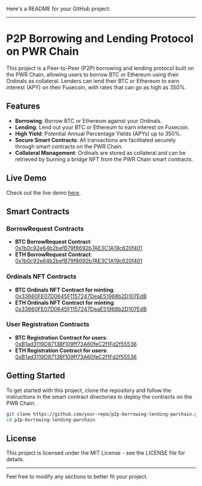 Here's a README for your GitHub project:

---

# P2P Borrowing and Lending Protocol on PWR Chain

This project is a Peer-to-Peer (P2P) borrowing and lending protocol built on the PWR Chain, allowing users to borrow BTC or Ethereum using their Ordinals as collateral. Lenders can lend their BTC or Ethereum to earn interest (APY) on their Fusecoin, with rates that can go as high as 350%.

## Features

- **Borrowing**: Borrow BTC or Ethereum against your Ordinals.
- **Lending**: Lend out your BTC or Ethereum to earn interest on Fusecoin.
- **High Yield**: Potential Annual Percentage Yields (APYs) up to 350%.
- **Secure Smart Contracts**: All transactions are facilitated securely through smart contracts on the PWR Chain.
- **Collateral Management**: Ordinals are stored as collateral and can be retrieved by burning a bridge NFT from the PWR Chain smart contracts.

## Live Demo

Check out the live demo [here](https://pwr-chain-ordinalsloan.web.app/).

## Smart Contracts

### BorrowRequest Contracts

- **BTC BorrowRequest Contract**: [0x1b0c92e64b2befB79f8692b7AE3C1A19c620f401](https://btcplusexplorer.pwrlabs.io/address/0x1b0c92e64b2befB79f8692b7AE3C1A19c620f401)
- **ETH BorrowRequest Contract**: [0x1b0c92e64b2befB79f8692b7AE3C1A19c620f401](https://ethplusexplorer.pwrlabs.io/address/0x1b0c92e64b2befB79f8692b7AE3C1A19c620f401)

### Ordinals NFT Contracts

- **BTC Ordinals NFT Contract for minting**: [0x33660FE07D0645F1157247DeaE51968b2D107EdB](https://btcplusexplorer.pwrlabs.io/address/0x33660FE07D0645F1157247DeaE51968b2D107EdB)
- **ETH Ordinals NFT Contract for minting**: [0x33660FE07D0645F1157247DeaE51968b2D107EdB](https://ethplusexplorer.pwrlabs.io/address/0x33660FE07D0645F1157247DeaE51968b2D107EdB)

### User Registration Contracts

- **BTC Registration Contract for users**: [0xB1ad3119D8713Bf109ff73A60feC2f1Fd2f55536](https://btcplusexplorer.pwrlabs.io/address/0xB1ad3119D8713Bf109ff73A60feC2f1Fd2f55536)
- **ETH Registration Contract for users**: [0xB1ad3119D8713Bf109ff73A60feC2f1Fd2f55536](https://ethplusexplorer.pwrlabs.io/address/0xB1ad3119D8713Bf109ff73A60feC2f1Fd2f55536)

## Getting Started

To get started with this project, clone the repository and follow the instructions in the smart contract directories to deploy the contracts on the PWR Chain.

```bash
git clone https://github.com/your-repo/p2p-borrowing-lending-pwrchain.git
cd p2p-borrowing-lending-pwrchain
```

## License

This project is licensed under the MIT License - see the LICENSE file for details.

---

Feel free to modify any sections to better fit your project.